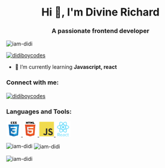 <h1 align="center">Hi 👋, I'm Divine Richard</h1>
<h3 align="center">A passionate frontend developer</h3>

<p align="left"> <img src="https://komarev.com/ghpvc/?username=iam-didi&label=Profile%20views&color=0e75b6&style=flat" alt="iam-didi" /> </p>

<p align="left"> <a href="https://twitter.com/didiboycodes" target="blank"><img src="https://img.shields.io/twitter/follow/didiboycodes?logo=twitter&style=for-the-badge" alt="didiboycodes" /></a> </p>

- 🌱 I’m currently learning **Javascript, react**

<h3 align="left">Connect with me:</h3>
<p align="left">
<a href="https://twitter.com/didiboycodes" target="blank"><img align="center" src="https://raw.githubusercontent.com/rahuldkjain/github-profile-readme-generator/master/src/images/icons/Social/twitter.svg" alt="didiboycodes" height="30" width="40" /></a>
</p>

<h3 align="left">Languages and Tools:</h3>
<p align="left"> <a href="https://www.w3schools.com/css/" target="_blank" rel="noreferrer"> <img src="https://raw.githubusercontent.com/devicons/devicon/master/icons/css3/css3-original-wordmark.svg" alt="css3" width="40" height="40"/> </a> <a href="https://www.w3.org/html/" target="_blank" rel="noreferrer"> <img src="https://raw.githubusercontent.com/devicons/devicon/master/icons/html5/html5-original-wordmark.svg" alt="html5" width="40" height="40"/> </a> <a href="https://developer.mozilla.org/en-US/docs/Web/JavaScript" target="_blank" rel="noreferrer"> <img src="https://raw.githubusercontent.com/devicons/devicon/master/icons/javascript/javascript-original.svg" alt="javascript" width="40" height="40"/> </a> <a href="https://reactjs.org/" target="_blank" rel="noreferrer"> <img src="https://raw.githubusercontent.com/devicons/devicon/master/icons/react/react-original-wordmark.svg" alt="react" width="40" height="40"/> </a> </p>

<p><img align="left" src="https://github-readme-stats.vercel.app/api/top-langs?username=iam-didi&show_icons=true&locale=en&layout=compact" alt="iam-didi" /></p>

<p>&nbsp;<img align="center" src="https://github-readme-stats.vercel.app/api?username=iam-didi&show_icons=true&locale=en" alt="iam-didi" /></p>

<p><img align="center" src="https://github-readme-streak-stats.herokuapp.com/?user=iam-didi&" alt="iam-didi" /></p>

